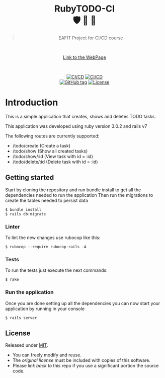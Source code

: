 <div align="center">

# RubyTODO-CI <br> :shield: :badger: :mage:

> EAFIT Project for CI/CD course
<br>

[Link to the WebPage](http://rubyapptodoseafit-lb-320713552.us-east-1.elb.amazonaws.com/)

<br>

[![CI/CD](https://github.com/urregozw/RubyTODO-CI/actions/workflows/rubyonrailsCI.yml/badge.svg)](https://github.com/urregozw/RubyTODO-CI/actions/workflows/rubyonrailsCI.yml)
[![CI/CD](https://github.com/urregozw/RubyTODO-CI/actions/workflows/rubyonrailsCD.yml/badge.svg)](https://github.com/urregozw/RubyTODO-CI/actions/workflows/rubyonrailsCD.yml)
<br>
[![GitHub tag](https://img.shields.io/github/tag/urregozw/RubyTODO-CI)]()
[![License](https://img.shields.io/badge/License-MIT-blue)](#license "Go to license section")
</div>

# Introduction
This is a simple application that creates, shows and deletes TODO tasks.

This application was developed using ruby version 3.0.2 and rails v7

The following routes are currently supported:

* /todo/create     (Create a task)
* /todo/show       (Show all created tasks)
* /todo/show/:id   (View task with id = :id)
* /todo/delete/:id (Delete task with id = :id)

## Getting started

Start by cloning the repository and run bundle install to get all the dependencies needed to run the application
Then run the migrations to create the tables needed to persist data

```console
$ bundle install
$ rails db:migrate
```

### Linter
To lint the new changes use rubocop like this:

```console
$ rubocop --require rubocop-rails -A
```

### Tests
To run the tests just execute the next commands:

```console
$ rake
```

### Run the application

Once you are done setting up all the dependencies you can now start your application by running in your console

```console
$ rails server
```

## License

Released under [MIT](/LICENSE).

- You can freely modify and reuse.
- The _original license_ must be included with copies of this software.
- Please _link back_ to this repo if you use a significant portion the source code.
